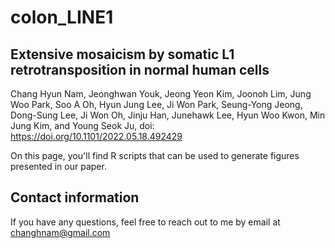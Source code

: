 # colon_LINE1

## Extensive mosaicism by somatic L1 retrotransposition in normal human cells

Chang Hyun Nam, Jeonghwan Youk, Jeong Yeon Kim, Joonoh Lim, Jung Woo Park, Soo A Oh, Hyun Jung Lee, Ji Won Park, Seung-Yong Jeong, Dong-Sung Lee, Ji Won Oh, Jinju Han, Junehawk Lee, Hyun Woo Kwon, Min Jung Kim, and Young Seok Ju, doi: https://doi.org/10.1101/2022.05.18.492429

On this page, you'll find R scripts that can be used to generate figures presented in our paper. 

## Contact information
If you have any questions, feel free to reach out to me by email at changhnam@gmail.com
